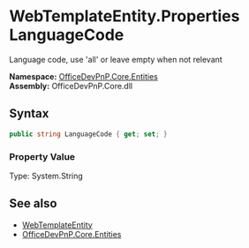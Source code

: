 # WebTemplateEntity.Properties LanguageCode
 Language code, use 'all' or leave empty when not relevant   

**Namespace:** [OfficeDevPnP.Core.Entities](OfficeDevPnP.Core.Entities.md)  
**Assembly:** OfficeDevPnP.Core.dll  
## Syntax
```C#
public string LanguageCode { get; set; }
```

### Property Value
Type: System.String  

## See also
- [WebTemplateEntity](OfficeDevPnP.Core.Entities.WebTemplateEntity.md) 
- [OfficeDevPnP.Core.Entities](OfficeDevPnP.Core.Entities.md) 
